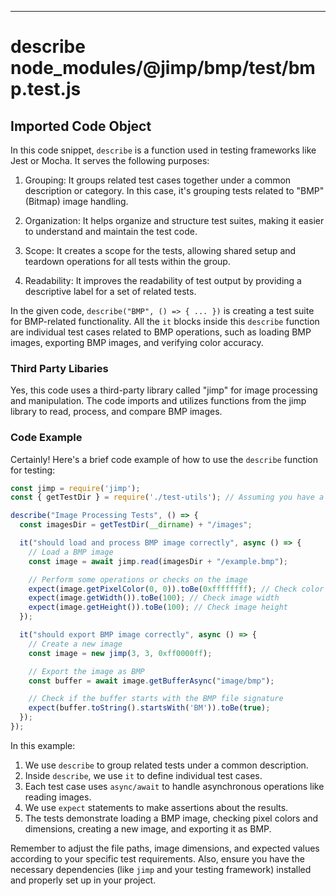 

  
---
# describe node_modules/@jimp/bmp/test/bmp.test.js
## Imported Code Object
In this code snippet, `describe` is a function used in testing frameworks like Jest or Mocha. It serves the following purposes:

1. Grouping: It groups related test cases together under a common description or category. In this case, it's grouping tests related to "BMP" (Bitmap) image handling.

2. Organization: It helps organize and structure test suites, making it easier to understand and maintain the test code.

3. Scope: It creates a scope for the tests, allowing shared setup and teardown operations for all tests within the group.

4. Readability: It improves the readability of test output by providing a descriptive label for a set of related tests.

In the given code, `describe("BMP", () => { ... })` is creating a test suite for BMP-related functionality. All the `it` blocks inside this `describe` function are individual test cases related to BMP operations, such as loading BMP images, exporting BMP images, and verifying color accuracy.

### Third Party Libaries

Yes, this code uses a third-party library called "jimp" for image processing and manipulation. The code imports and utilizes functions from the jimp library to read, process, and compare BMP images.

### Code Example

Certainly! Here's a brief code example of how to use the `describe` function for testing:

```javascript
const jimp = require('jimp');
const { getTestDir } = require('./test-utils'); // Assuming you have a utility function for getting test directories

describe("Image Processing Tests", () => {
  const imagesDir = getTestDir(__dirname) + "/images";

  it("should load and process BMP image correctly", async () => {
    // Load a BMP image
    const image = await jimp.read(imagesDir + "/example.bmp");

    // Perform some operations or checks on the image
    expect(image.getPixelColor(0, 0)).toBe(0xffffffff); // Check color of top-left pixel
    expect(image.getWidth()).toBe(100); // Check image width
    expect(image.getHeight()).toBe(100); // Check image height
  });

  it("should export BMP image correctly", async () => {
    // Create a new image
    const image = new jimp(3, 3, 0xff0000ff);

    // Export the image as BMP
    const buffer = await image.getBufferAsync("image/bmp");

    // Check if the buffer starts with the BMP file signature
    expect(buffer.toString().startsWith('BM')).toBe(true);
  });
});
```

In this example:

1. We use `describe` to group related tests under a common description.
2. Inside `describe`, we use `it` to define individual test cases.
3. Each test case uses `async/await` to handle asynchronous operations like reading images.
4. We use `expect` statements to make assertions about the results.
5. The tests demonstrate loading a BMP image, checking pixel colors and dimensions, creating a new image, and exporting it as BMP.

Remember to adjust the file paths, image dimensions, and expected values according to your specific test requirements. Also, ensure you have the necessary dependencies (like `jimp` and your testing framework) installed and properly set up in your project.


  
